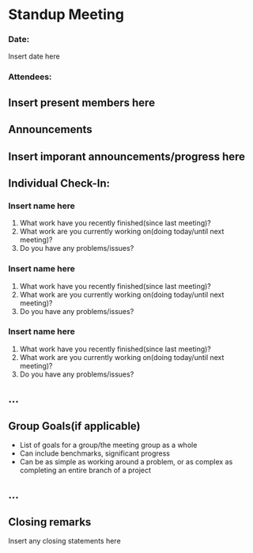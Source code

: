 # Standup Meeting 

### Date: 
Insert date here
### Attendees:
Insert present members here
---

## Announcements

Insert imporant announcements/progress here
---

## Individual Check-In:

### Insert name here

1. What work have you recently finished(since last meeting)?
2. What work are you currently working on(doing today/until next meeting)?
3. Do you have any problems/issues?

### Insert name here

1. What work have you recently finished(since last meeting)?
2. What work are you currently working on(doing today/until next meeting)?
3. Do you have any problems/issues?

### Insert name here

1. What work have you recently finished(since last meeting)?
2. What work are you currently working on(doing today/until next meeting)?
3. Do you have any problems/issues?

...
---
## Group Goals(if applicable)

- List of goals for a group/the meeting group as a whole
- Can include benchmarks, significant progress
- Can be as simple as working around a problem, or as complex as completing an entire branch of a project

...
---
## Closing remarks

Insert any closing statements here
